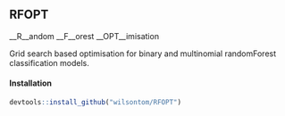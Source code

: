 
## RFOPT
 __R__andom __F__orest __OPT__imisation

 Grid search based optimisation for binary and multinomial
 randomForest classification models.

#### Installation
```R
devtools::install_github("wilsontom/RFOPT")
```
